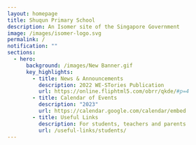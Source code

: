 ```yaml
---
layout: homepage
title: Shuqun Primary School
description: An Isomer site of the Singapore Government
image: /images/isomer-logo.svg
permalink: /
notification: ""
sections:
  - hero:
      background: /images/New Banner.gif
      key_highlights:
        - title: News & Announcements
          description: 2022 WE-STories Publication
          url: https://online.fliphtml5.com/obrr/qkde/#p=4
        - title: Calendar of Events
          description: "2023"
          url: https://calendar.google.com/calendar/embed
        - title: Useful Links
          description: For students, teachers and parents
          url: /useful-links/students/
---
```

